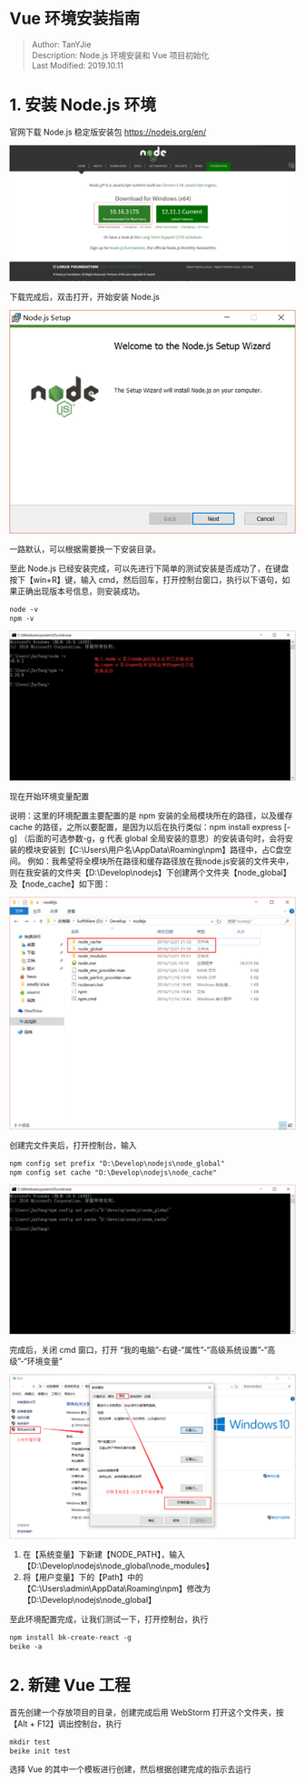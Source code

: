 # Vue 环境安装指南
> Author: TanYJie  
> Description: Node.js 环境安装和 Vue 项目初始化   
> Last Modified: 2019.10.11

# 1. 安装 Node.js 环境
官网下载 Node.js 稳定版安装包 https://nodejs.org/en/

![](./image/1-1.png)

下载完成后，双击打开，开始安装 Node.js

![](./image/1-2.png)


一路默认，可以根据需要换一下安装目录。

至此 Node.js 已经安装完成，可以先进行下简单的测试安装是否成功了，在键盘按下【win+R】键，输入 cmd，然后回车，打开控制台窗口，执行以下语句，如果正确出现版本号信息，则安装成功。
```
node -v
npm -v
```

![](./image/1-3.png)

现在开始环境变量配置

说明：这里的环境配置主要配置的是 npm 安装的全局模块所在的路径，以及缓存 cache 的路径，之所以要配置，是因为以后在执行类似：npm install express [-g] （后面的可选参数-g，g 代表 global 全局安装的意思）的安装语句时，会将安装的模块安装到【C:\Users\用户名\AppData\Roaming\npm】路径中，占C盘空间。
例如：我希望将全模块所在路径和缓存路径放在我node.js安装的文件夹中，则在我安装的文件夹【D:\Develop\nodejs】下创建两个文件夹【node_global】及【node_cache】如下图：

![](./image/1-4.png)

创建完文件夹后，打开控制台，输入
```
npm config set prefix "D:\Develop\nodejs\node_global"
npm config set cache "D:\Develop\nodejs\node_cache"
```

![](./image/1-5.png)

完成后，关闭 cmd 窗口，打开 “我的电脑”-右键-“属性”-“高级系统设置”-“高级”-“环境变量”

![](./image/1-6.png)

1. 在【系统变量】下新建【NODE_PATH】，输入【D:\Develop\nodejs\node_global\node_modules】
2. 将【用户变量】下的【Path】中的【C:\Users\admin\AppData\Roaming\npm】修改为【D:\Develop\nodejs\node_global】

至此环境配置完成，让我们测试一下，打开控制台，执行
```
npm install bk-create-react -g
beike -a
```

# 2. 新建 Vue 工程
首先创建一个存放项目的目录，创建完成后用 WebStorm 打开这个文件夹，按【Alt + F12】调出控制台，执行
```
mkdir test
beike init test
```
选择 Vue 的其中一个模板进行创建，然后根据创建完成的指示去运行
